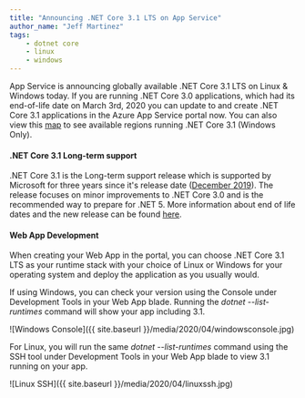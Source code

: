 ```yaml
---
title: "Announcing .NET Core 3.1 LTS on App Service"
author_name: "Jeff Martinez"
tags:
    - dotnet core
    - linux
    - windows
---
```


App Service is announcing globally available .NET Core 3.1 LTS on Linux & Windows today.  If you are running .NET Core 3.0 applications, which had its end-of-life date on March 3rd, 2020 you can update to and create .NET Core 3.1 applications in the Azure App Service portal now. You can also view this [map]( https://aspnetcoreon.azurewebsites.net/#.NET%20Core%20SDK) to see available regions running .NET Core 3.1 (Windows Only).  

#### .NET Core 3.1 Long-term support
.NET Core 3.1 is the Long-term support release which is supported by Microsoft for three years since it's release date ([December 2019]( https://devblogs.microsoft.com/dotnet/announcing-net-core-3-1/)).    The release focuses on minor improvements to .NET Core 3.0 and is the recommended way to prepare for .NET 5.  More information about end of life dates and the new release can be found [here]( https://docs.microsoft.com/en-us/dotnet/core/whats-new/dotnet-core-3-1).

#### Web App Development
When creating your Web App in the portal, you can choose .NET Core 3.1 LTS as your runtime stack with your choice of Linux or Windows for your operating system and deploy the application as you usually would.

If using Windows, you can check your version using the Console under Development Tools in your Web App blade.  Running the *dotnet --list-runtimes* command will show your app including 3.1.

![Windows Console]({{ site.baseurl }}/media/2020/04/windowsconsole.jpg)

For Linux, you will run the same *dotnet --list-runtimes* command using the SSH tool under Development Tools in your Web App blade to view 3.1 running on your app.  

![Linux SSH]({{ site.baseurl }}/media/2020/04/linuxssh.jpg)
